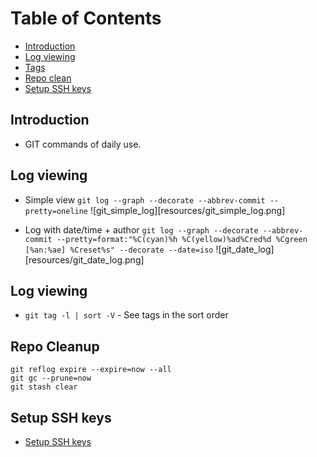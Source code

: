 # Table of Contents
- [Introduction](#intro)
- [Log viewing](#log_viewing)
- [Tags](#tags)
- [Repo clean](#repo_cleanup)
- [Setup SSH keys](#ssh_keys)

<a name="intro"></a>
## Introduction
- GIT commands of daily use.

<a name="log_viewing"></a>
## Log viewing
- Simple view
`git log --graph --decorate --abbrev-commit --pretty=oneline`
![git_simple_log][resources/git_simple_log.png]

- Log with date/time + author
`git log --graph --decorate --abbrev-commit --pretty=format:"%C(cyan)%h %C(yellow)%ad%Cred%d %Cgreen [%an:%ae] %Creset%s" --decorate --date=iso`
![git_date_log][resources/git_date_log.png]

<a name="tags"></a>
## Log viewing
- `git tag -l | sort -V` - See tags in the sort order

<a name="repo_cleanup"></a>
## Repo Cleanup
```
git reflog expire --expire=now --all
git gc --prune=now
git stash clear
```

<a name="ssh_keys"></a>
## Setup SSH keys
- [Setup SSH keys](https://help.github.com/articles/connecting-to-github-with-ssh/)
